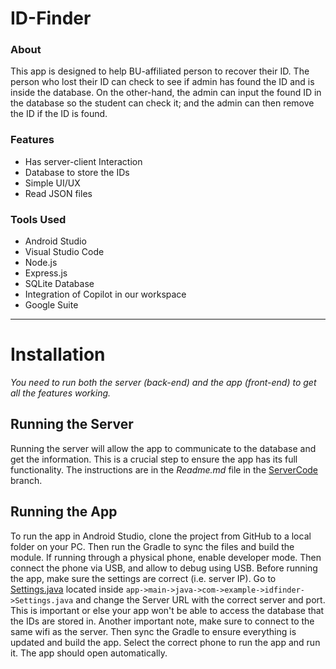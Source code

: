 # ID-Finder
### About
This app is designed to help BU-affiliated person to recover their ID. The person who lost their ID can check to see if admin has found the ID and is inside the database. On the other-hand, the admin can input the found ID in the database so the student can check it; and the admin can then remove the ID if the ID is found.

### Features
- Has server-client Interaction
- Database to store the IDs
- Simple UI/UX
- Read JSON files
### Tools Used
- Android Studio
- Visual Studio Code
- Node.js
- Express.js
- SQLite Database
- Integration of Copilot in our workspace
- Google Suite

---
# Installation 
_You need to run both the server (back-end) and the app (front-end) to get all the features working._

## Running the Server
Running the server will allow the app to communicate to the database and get the information. This is a crucial step to ensure the app has its full functionality. The instructions are in the *Readme.md* file in the [ServerCode](https://github.com/HudsonReynolds2/ID-Finder/tree/ServerCode) branch. 

## Running the App
To run the app in Android Studio, clone the project from GitHub to a local folder on your PC. Then run the Gradle to sync the files and build the module. If running through a physical phone, enable developer mode. Then connect the phone via USB, and allow to debug using USB. Before running the app, make sure the settings are correct (i.e. server IP). Go to [Settings.java](https://github.com/HudsonReynolds2/ID-Finder/blob/master/app/src/main/java/com/example/idfinder/Settings.java) located inside `app->main->java->com->example->idfinder->Settings.java` and change the Server URL with the correct server and port. This is important or else your app won't be able to access the database that the IDs are stored in. Another important note, make sure to connect to the same wifi as the server. Then sync the Gradle to ensure everything is updated and build the app. Select the correct phone to run the app and run it. The app should open automatically.

